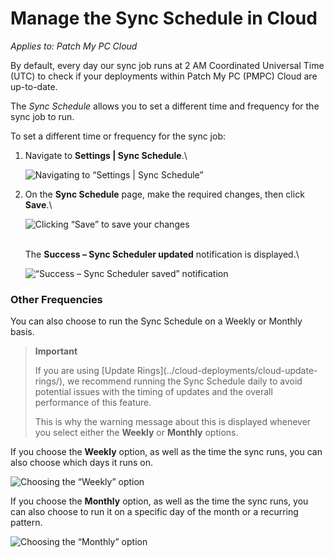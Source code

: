 # Manage the Sync Schedule in Cloud

_Applies to: Patch My PC Cloud_

By default, every day our sync job runs at 2 AM Coordinated Universal Time (UTC) to check if your deployments within Patch My PC (PMPC) Cloud are up-to-date.

The _Sync Schedule_ allows you to set a different time and frequency for the sync job to run.

To set a different time or frequency for the sync job:

1.  Navigate to **Settings | Sync Schedule**.\\

    ![Navigating to “Settings | Sync Schedule”](../../.gitbook/assets/image-\(1717\).png)
2.  On the **Sync Schedule** page, make the required changes, then click **Save**.\\

    ![Clicking “Save” to save your changes](../../.gitbook/assets/image-\(464\).png)

    \
    The **Success – Sync Scheduler updated** notification is displayed.\\

    ![“Success – Sync Scheduler saved” notification](../../.gitbook/assets/image-\(465\).png)

### Other Frequencies

You can also choose to run the Sync Schedule on a Weekly or Monthly basis.

> **Important**
>
> If you are using \[Update Rings]\(../cloud-deployments/cloud-update-rings/), we recommend running the Sync Schedule daily to avoid potential issues with the timing of updates and the overall performance of this feature.
>
> This is why the warning message about this is displayed whenever you select either the **Weekly** or **Monthly** options.

If you choose the **Weekly** option, as well as the time the sync runs, you can also choose which days it runs on.

![Choosing the “Weekly” option](../../.gitbook/assets/image-\(2116\).png)

If you choose the **Monthly** option, as well as the time the sync runs, you can also choose to run it on a specific day of the month or a recurring pattern.

![Choosing the “Monthly” option](../../.gitbook/assets/image-\(2117\).png)
